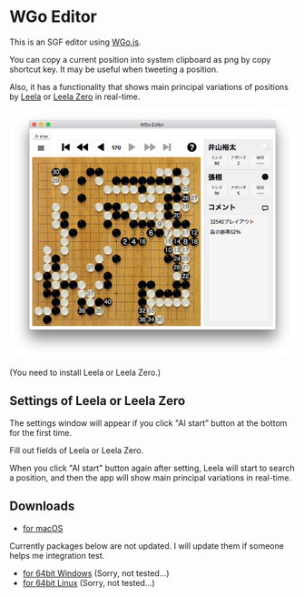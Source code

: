 # WGo Editor
This is an SGF editor using [WGo.js](http://wgo.waltheri.net/).

You can copy a current position into system clipboard as png by copy shortcut key.
It may be useful when tweeting a position.

Also, it has a functionality that shows main principal variations of positions by [Leela](https://www.sjeng.org/leela.html) or [Leela Zero](https://github.com/gcp/leela-zero) in real-time.

![スクリーンショット](screenshot.png)

(You need to install Leela or Leela Zero.)

## Settings of Leela or Leela Zero
The settings window will appear if you click "AI start” button at the bottom for the first time.

Fill out fields of Leela or Leela Zero.

When you click "AI start" button again after setting, Leela will start to search a position, and then the app will show main principal variations in real-time.

## Downloads

- [for macOS](https://github.com/y-ich/wgo-editor/releases/download/v0.1.2/wgo-editor.mac-x64.zip)

Currently packages below are not updated. I will update them if someone helps me integration test.
- [for 64bit Windows](https://github.com/y-ich/wgo-editor/releases/download/v0.1.0/wgo-editor.win-x64.zip) (Sorry, not tested…)
- [for 64bit Linux](https://github.com/y-ich/wgo-editor/releases/download/v0.1.0/wgo-editor.linux-x64.zip) (Sorry, not tested…)
